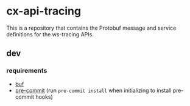 # cx-api-tracing
This is a repository that contains the Protobuf message and service definitions for the ws-tracing APIs.

## dev

### requirements
* [buf](https://github.com/bufbuild/buf)
* [pre-commit](https://pre-commit.com/)
  (run `pre-commit install` when initializing to install pre-commit hooks)
